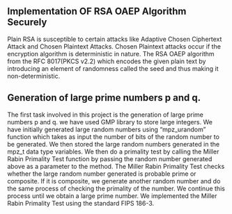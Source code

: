 ## Implementation OF RSA OAEP Algorithm Securely

Plain RSA is susceptible to certain attacks like Adaptive Chosen Ciphertext Attack and Chosen Plaintext Attacks. Chosen Plaintext attacks occur if the encryption algorithm is deterministic in nature. The RSA OAEP algorithm from the RFC 8017(PKCS v2.2) which encodes the given plain text by introducing an element of randomness called the seed and thus making it non-deterministic.

## Generation of large prime numbers p and q.

The first task involved in this project is the generation of large prime numbers p and q. we have used GMP library to store large integers. We have initially generated large random numbers using “mpz_urandom” function which takes as input the number of bits of the random number to be generated. We then stored the large random numbers generated in the mpz_t data type variables. We then do a primality test by calling the Miller Rabin Primality Test function by passing the random number generated above as a parameter to the method. The Miller Rabin Primality Test checks whether the large random number generated is probable prime or composite. If it is composite, we generate another random number and do the same process of checking the primality of the number. We continue this process until we obtain a large prime number. We implemented the Miller Rabin Primality Test using the standard FIPS 186-3.
